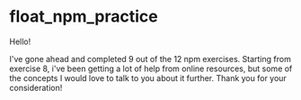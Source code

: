 # float_npm_practice

Hello!

I've gone ahead and completed 9 out of the 12 npm exercises.
Starting from exercise 8, i've been getting a lot of help from online resources, but some of the concepts I would love 
to talk to you about it further. Thank you for your consideration!
